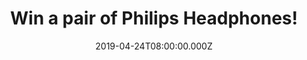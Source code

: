 ---
campaign-uuid: "c-37d72c9e-a190-4bed-ada6-db08e7414c9b"
type: "Competition"
category: "Technology"
date: "2019-04-24T08:00:00.000Z"
end-date: "2019-06-24T22:59:00.000Z"
disable-form: false
is_promoted: true
has_entry_page: true
title: "Win a pair of Philips Headphones!"
competition-description: "<p>Gravity defying headphones, Ultra compact, Clear sound,\
  \ Ultralight Wireless  & Free from wires that hold you down... are some of its incredible\
  \ features you will fall in love with. We are giving away a pair of the best headphones\
  \ in the market right now: The Philips Flite Wireless Bluetooth headphones to one\
  \ lucky NME AAA member to win.</p>\n<p>Enjoy your favourite hits anywhere you go\
  \ now. With Philips you can. Click below for a chance to win.</p>\n"
hero-header: "Win a pair of Philips Headphones!"
terms-confirmation: "N/A"
banner-img: "https://assets.expresslyapp.com/asset-69315f2b-9550-45dc-b030-9cc6ec5b4add.jpg"
logo-left-href: "aaa.nme.com"
logo-left-image: "https://assets.expresslyapp.com/asset-c1b03a2c-14e7-4262-a45d-ff2530fb90ea.jpg"
logo-left-title: "nme aaa"
bg-image-hero: "https://assets.expresslyapp.com/asset-89e42a66-c6f1-42e9-acde-fc48e1985627.jpg"
bg-image-first: "https://assets.expresslyapp.com/asset-80356227-d8c1-4d35-a54a-b99447e7ad64.jpg"
section1-content: "<p>High-power 32 mm tilted drivers reproduce clear, crisp sound\
  \ and deep, rich bass. Ultralight and super slim for complete comfort on the move.\
  \ The easy-to-use remote control allows you to play/pause tracks and answer calls\
  \ with a simple push of a button. Flat folding for easy portability. Soft ear cushions\
  \ and tilted drivers are ideal for long-wearing comfort. This pair of headphones\
  \ have it all.</p> <p>Also, pair your smart device with your headphones using Bluetooth\
  \ and enjoy the freedom of crystal clear music and phone calls - without the hassle\
  \ of cables! What else? Enter the form below for a chance to win and they could\
  \ be coming home with you.</p>\n<p>Good luck!</p>\n"
entry-title: "Win a pair of Philips Headphones!"
entry-content: "<p>Enter the draw to win a pair of Philips Headphones by entering\
  \ below before 23:59 on 24th of June 2019.</p>\n"
has-winner: false
prize-description: "A pair of Philips Headphones!"
special-conditions: "Multiple entries are allowed up to one every day"
country-restrictions:
- "GB"
---